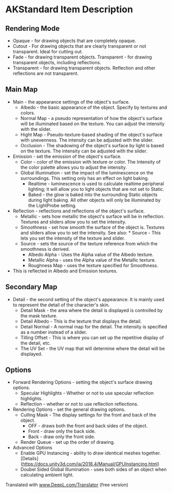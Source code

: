 # AKStandard Item Description
## Rendering Mode
* Opaque - for drawing objects that are completely opaque.
* Cutout - For drawing objects that are clearly transparent or not transparent. Ideal for cutting out.
* Fade - for drawing transparent objects. Transparent - for drawing transparent objects, including reflections.
* Transparent - for drawing transparent objects. Reflection and other reflections are not transparent.
## Main Map
* Main - the appearance settings of the object's surface.
    * Albedo - the basic appearance of the object. Specify by textures and colors.
    * Normal Map - a pseudo representation of how the object's surface will be illuminated based on the texture. You can adjust the intensity with the slider.
    * Hight Map - Pseudo-texture-based shading of the object's surface with unevenness. The intensity can be adjusted with the slider.
    * Occlusion - The shadowing of the object's surface by light is based on the texture. The intensity can be adjusted with the slider.
* Emission - set the emission of the object's surface.
    * Color - color of the emission with texture or color. The Intensity of the color palette allows you to adjust the intensity.
    * Global Illumination - set the impact of the luminescence on the surroundings. This setting only has an effect on light baking.
        * Realtime - luminescence is used to calculate realtime peripheral lighting; it will allow you to light objects that are not set to Static.
        * Baked - the glow is baked into the surrounding Static objects during light baking. All other objects will only be illuminated by the LightProbe setting.
* Reflection - reflections and reflections of the object's surface.
    * Metallic - sets how metallic the object's surface will be in reflection. Textures and sliders allow you to set the intensity.
    * Smoothness - set how smooth the surface of the object is. Textures and sliders allow you to set the intensity. See also: * Source - This lets you set the intensity of the texture and slider.
    * Source - sets the source of the texture reference from which the smoothness is derived.
        * Albedo Alpha - Uses the Alpha value of the Albedo texture.
        * Metallic Alpha - uses the Alpha value of the Metallic texture.
        * Roughness Map - uses the texture specified for Smoothness.
* This is reflected in Albedo and Emission textures.
## Secondary Map
* Detail - the second setting of the object's appearance. It is mainly used to represent the detail of the character's skin.
    * Detail Mask - the area where the detail is displayed is controlled by the mask texture.
    * Detail Albedo - This is the texture that displays the detail.
    * Detail Normal - A normal map for the detail. The intensity is specified as a number instead of a slider.
    * Tilling Offset - This is where you can set up the repetitive display of the detail, etc.
    * The UV Set - the UV map that will determine where the detail will be displayed.
## Options
* Forward Rendering Options - setting the object's surface drawing options.
    * Specular Highlights - Whether or not to use specular reflection highlights.
    * Reflection - whether or not to use reflection reflections.
* Rendering Options - set the general drawing options.
    * Culling Mask - The display settings for the front and back of the object.
        * OFF - draws both the front and back sides of the object.
        * Front - draw only the back side.
        * Back - draw only the front side.
    * Render Queue - set up the order of drawing.
* Advanced Options
    * Enable GPU Instancing - ability to draw identical meshes together. [Details] (https://docs.unity3d.com/ja/2018.4/Manual/GPUInstancing.html)
    * Doubel Sided Global Illumination - uses both sides of an object when calculating ambient light.

Translated with www.DeepL.com/Translator (free version)